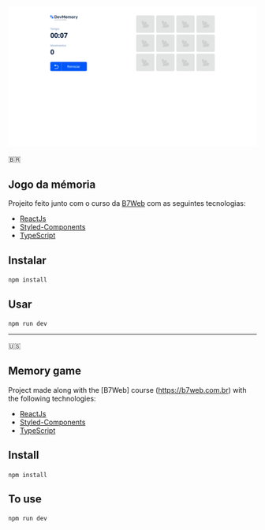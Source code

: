 ![](src/assets/image.png)

🇧🇷
## Jogo da mémoria
Projeito feito junto com o curso da [B7Web](https://b7web.com.br) com as seguintes tecnologias: 
- [ReactJs](https://reactjs.org/)
- [Styled-Components](https://styled-components.com/)
- [TypeScript](https://www.typescriptlang.org/)

## Instalar 
`npm install`

## Usar 
`npm run dev`

---
🇺🇸

## Memory game





Project made along with the [B7Web] course (https://b7web.com.br) with the following technologies:

- [ReactJs](https://reactjs.org/)
- [Styled-Components](https://styled-components.com/)
- [TypeScript](https://www.typescriptlang.org/)

## Install
`npm install`

## To use
`npm run dev`
